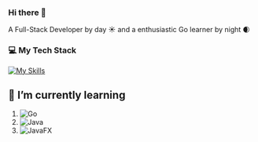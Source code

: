 ### Hi there 👋

A Full-Stack Developer by day ☀️ and a enthusiastic Go learner by night 🌒 
 



### 💻️ My Tech Stack

[![My Skills](https://skillicons.dev/icons?i=js,html,css,git,docker&perline=3)](https://skillicons.dev)




## 🌱 I’m currently learning

1. ![Go](https://img.shields.io/badge/go-%2300ADD8.svg?style=for-the-badge&logo=go&logoColor=white)
2. ![Java](https://img.shields.io/badge/java-%23ED8B00.svg?style=for-the-badge&logo=openjdk&logoColor=white)
3. ![JavaFX](https://img.shields.io/badge/javafx-%23FF0000.svg?style=for-the-badge&logo=javafx&logoColor=white)



    
<!--
**webdevgregorjansen/webdevgregorjansen** is a ✨ _special_ ✨ repository because its `README.md` (this file) appears on your GitHub profile.

Here are some ideas to get you started:

- 🔭 I’m currently working on ...

- 👯 I’m looking to collaborate on ...
- 🤔 I’m looking for help with ...
- 💬 Ask me about ...
- 📫 How to reach me: ...
- 😄 Pronouns: ...
- ⚡ Fun fact: ...
-->
